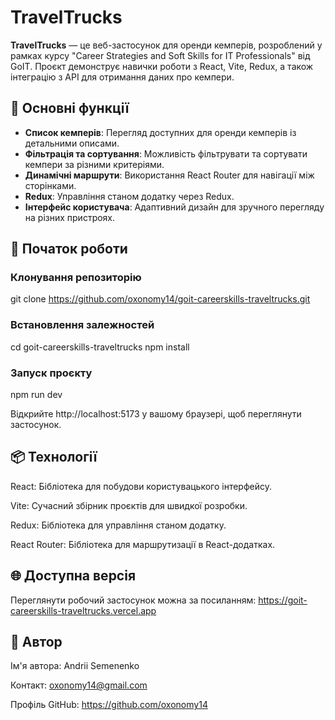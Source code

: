 # TravelTrucks

**TravelTrucks** — це веб-застосунок для оренди кемперів, розроблений у рамках курсу "Career Strategies and Soft Skills for IT Professionals" від GoIT. Проєкт демонструє навички роботи з React, Vite, Redux, а також інтеграцію з API для отримання даних про кемпери.

## 🔧 Основні функції

- **Список кемперів**: Перегляд доступних для оренди кемперів із детальними описами.
- **Фільтрація та сортування**: Можливість фільтрувати та сортувати кемпери за різними критеріями.
- **Динамічні маршрути**: Використання React Router для навігації між сторінками.
- **Redux**: Управління станом додатку через Redux.
- **Інтерфейс користувача**: Адаптивний дизайн для зручного перегляду на різних пристроях.

## 🚀 Початок роботи

### Клонування репозиторію

git clone https://github.com/oxonomy14/goit-careerskills-traveltrucks.git

### Встановлення залежностей

cd goit-careerskills-traveltrucks
npm install

### Запуск проєкту

npm run dev

Відкрийте http://localhost:5173 у вашому браузері, щоб переглянути застосунок.


## 📦 Технології

React: Бібліотека для побудови користувацького інтерфейсу.

Vite: Сучасний збірник проєктів для швидкої розробки.

Redux: Бібліотека для управління станом додатку.

React Router: Бібліотека для маршрутизації в React-додатках.

## 🌐 Доступна версія

Переглянути робочий застосунок можна за посиланням:
https://goit-careerskills-traveltrucks.vercel.app

## 👤 Автор

Ім'я автора: Andrii Semenenko

Контакт: oxonomy14@gmail.com

Профіль GitHub: https://github.com/oxonomy14

